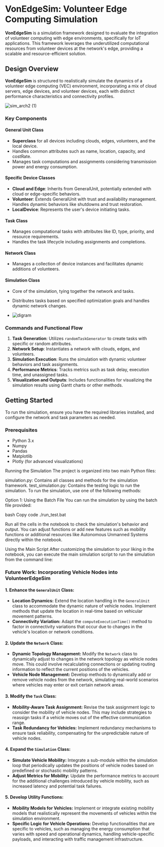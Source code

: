 # VonEdgeSim: Volunteer Edge Computing Simulation

**VonEdgeSim** is a simulation framework designed to evaluate the integration of volunteer computing with edge environments, specifically for IoT applications. This framework leverages the underutilized computational resources from volunteer devices at the network's edge, providing a scalable and resource-efficient solution.

## Design Overview

**VonEdgeSim** is structured to realistically simulate the dynamics of a volunteer edge computing (VEC) environment, incorporating a mix of cloud servers, edge devices, and volunteer devices, each with distinct performance characteristics and connectivity profiles.

![sim_arch2 (1)](https://github.com/SimuEnv/VolunteerEdgeSim/assets/115349418/69164dcc-f368-48cd-8c54-ec91a0873b73)



### Key Components

#### General Unit Class

- **Superclass** for all devices including clouds, edges, volunteers, and the local device.
- Handles common attributes such as name, location, capacity, and costRate.
- Manages task computations and assignments considering transmission power and energy consumption.

#### Specific Device Classes

- **Cloud and Edge**: Inherits from GeneralUnit, potentially extended with cloud or edge-specific behaviors.
- **Volunteer**: Extends GeneralUnit with trust and availability management. Handles dynamic behaviors like shutdowns and trust restoration.
- **LocalDevice**: Represents the user's device initiating tasks.

#### Task Class

- Manages computational tasks with attributes like ID, type, priority, and resource requirements.
- Handles the task lifecycle including assignments and completions.

#### Network Class

- Manages a collection of device instances and facilitates dynamic additions of volunteers.

#### Simulation Class

- Core of the simulation, tying together the network and tasks.
- Distributes tasks based on specified optimization goals and handles dynamic network changes.

- ![digram](https://github.com/SimuEnv/VolunteerEdgeSim/assets/115349418/0c1a2182-b854-48e4-9980-5d3afd5f2cc9)


### Commands and Functional Flow

1. **Task Generation**: Utilizes `randomTaskGenerator` to create tasks with specific or random attributes.
2. **Network Setup**: Instantiates a network with clouds, edges, and volunteers.
3. **Simulation Execution**: Runs the simulation with dynamic volunteer behaviors and task assignments.
4. **Performance Metrics**: Tracks metrics such as task delay, execution time, and unassigned tasks.
5. **Visualization and Outputs**: Includes functionalities for visualizing the simulation results using Gantt charts or other methods.

## Getting Started

To run the simulation, ensure you have the required libraries installed, and configure the network and task parameters as needed.

### Prerequisites

- Python 3.x
- Numpy
- Pandas
- Matplotlib
- Plotly (for advanced visualizations)

Running the Simulation
The project is organized into two main Python files:

simulation.py: Contains all classes and methods for the simulation framework.
test_simulation.py: Contains the testing logic to run the simulation.
To run the simulation, use one of the following methods:

Option 1: Using the Batch File
You can run the simulation by using the batch file provided:

bash
Copy code
./run_test.bat



Run all the cells in the notebook to check the simulation's behavior and output. You can adjust functions or add new features such as mobility functions or additional resources like Autonomous Unmanned Systems directly within the notebook.

Using the Main Script
After customizing the simulation to your liking in the notebook, you can execute the main simulation script to run the simulation from the command line:

### Future Work: Incorporating Vehicle Nodes into VolunteerEdgeSim

#### 1. Enhance the `GeneralUnit` Class:
   - **Location Dynamics:** Extend the location handling in the `GeneralUnit` class to accommodate the dynamic nature of vehicle nodes. Implement methods that update the location in real-time based on vehicular movement patterns.
   - **Connectivity Variation:** Adapt the `computeExecutionTime()` method to factor in connectivity variations that occur due to changes in the vehicle's location or network conditions.

#### 2. Update the `Network` Class:
   - **Dynamic Topology Management:** Modify the `Network` class to dynamically adjust to changes in the network topology as vehicle nodes move. This could involve recalculating connections or updating routing information to reflect the current positions of the vehicles.
   - **Vehicle Node Management:** Develop methods to dynamically add or remove vehicle nodes from the network, simulating real-world scenarios where vehicles may enter or exit certain network areas.

#### 3. Modify the `Task` Class:
   - **Mobility-Aware Task Assignment:** Revise the task assignment logic to consider the mobility of vehicle nodes. This may include strategies to reassign tasks if a vehicle moves out of the effective communication range.
   - **Task Redundancy for Vehicles:** Implement redundancy mechanisms to ensure task reliability, compensating for the unpredictable nature of vehicle nodes.

#### 4. Expand the `Simulation` Class:
   - **Simulate Vehicle Mobility:** Integrate a sub-module within the simulation loop that periodically updates the positions of vehicle nodes based on predefined or stochastic mobility patterns.
   - **Adjust Metrics for Mobility:** Update the performance metrics to account for the additional challenges introduced by vehicle mobility, such as increased latency and potential task failures.

#### 5. Develop Utility Functions:
   - **Mobility Models for Vehicles:** Implement or integrate existing mobility models that realistically represent the movements of vehicles within the simulation environment.
   - **Specific Logic for Vehicle Operations:** Develop functionalities that are specific to vehicles, such as managing the energy consumption that varies with speed and operational dynamics, handling vehicle-specific payloads, and interacting with traffic management infrastructure.

